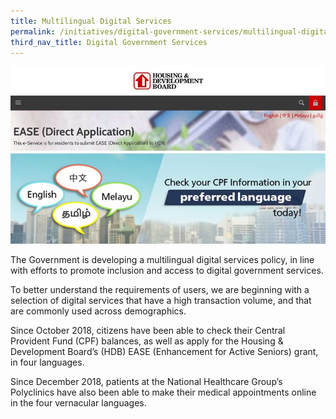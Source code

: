 ```yaml
---
title: Multilingual Digital Services
permalink: /initiatives/digital-government-services/multilingual-digital-services
third_nav_title: Digital Government Services
---
```

![multilingual digital services](/images/initiatives/multilingual-digital-services.jpeg)

The Government is developing a multilingual digital services policy, in line with efforts to promote inclusion and access to digital government services.

To better understand the requirements of users, we are beginning with a selection of digital services that have a high transaction volume, and that are commonly used across demographics.

Since October 2018, citizens have been able to check their Central Provident Fund (CPF) balances, as well as apply for the Housing & Development Board’s (HDB) EASE (Enhancement for Active Seniors) grant, in four languages.

Since December 2018, patients at the National Healthcare Group’s Polyclinics have also been able to make their medical appointments online in the four vernacular languages.